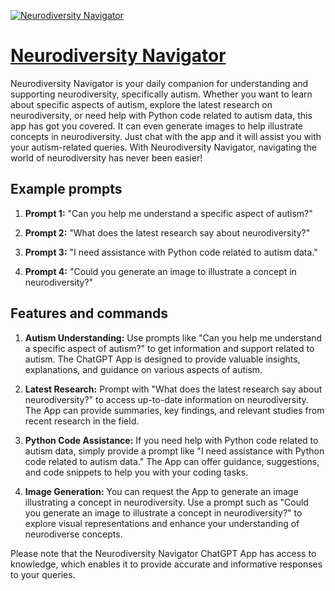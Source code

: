 [![Neurodiversity Navigator](https://files.oaiusercontent.com/file-Y1ReIi4kyIHq5ll4cgGBfg5E?se=2123-10-17T00%3A47%3A50Z&sp=r&sv=2021-08-06&sr=b&rscc=max-age%3D31536000%2C%20immutable&rscd=attachment%3B%20filename%3DDALL%25C2%25B7E%25202023-11-09%252017.41.35%2520-%2520A%2520cartoon%2520robot%2520designed%2520as%2520a%2520symbol%2520of%2520support%2520for%2520autism%2520awareness.%2520The%2520robot%2520has%2520a%2520friendly%2520demeanor%252C%2520with%2520a%2520puzzle%2520piece%2520ribbon%2520emblem%2520on%2520its%2520ches.png&sig=cE1462NKzm3d8obu4U4hYURBku7Ty36zbrSxUpbBavQ%3D)](https://chat.openai.com/g/g-T5Evmg1WG-neurodiversity-navigator)

# [Neurodiversity Navigator](https://chat.openai.com/g/g-T5Evmg1WG-neurodiversity-navigator)

Neurodiversity Navigator is your daily companion for understanding and supporting neurodiversity, specifically autism. Whether you want to learn about specific aspects of autism, explore the latest research on neurodiversity, or need help with Python code related to autism data, this app has got you covered. It can even generate images to help illustrate concepts in neurodiversity. Just chat with the app and it will assist you with your autism-related queries. With Neurodiversity Navigator, navigating the world of neurodiversity has never been easier!

## Example prompts

1. **Prompt 1:** "Can you help me understand a specific aspect of autism?"

2. **Prompt 2:** "What does the latest research say about neurodiversity?"

3. **Prompt 3:** "I need assistance with Python code related to autism data."

4. **Prompt 4:** "Could you generate an image to illustrate a concept in neurodiversity?"

## Features and commands

1. **Autism Understanding:** Use prompts like "Can you help me understand a specific aspect of autism?" to get information and support related to autism. The ChatGPT App is designed to provide valuable insights, explanations, and guidance on various aspects of autism.

2. **Latest Research:** Prompt with "What does the latest research say about neurodiversity?" to access up-to-date information on neurodiversity. The App can provide summaries, key findings, and relevant studies from recent research in the field.

3. **Python Code Assistance:** If you need help with Python code related to autism data, simply provide a prompt like "I need assistance with Python code related to autism data." The App can offer guidance, suggestions, and code snippets to help you with your coding tasks.

4. **Image Generation:** You can request the App to generate an image illustrating a concept in neurodiversity. Use a prompt such as "Could you generate an image to illustrate a concept in neurodiversity?" to explore visual representations and enhance your understanding of neurodiverse concepts.

Please note that the Neurodiversity Navigator ChatGPT App has access to knowledge, which enables it to provide accurate and informative responses to your queries.